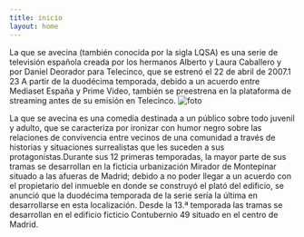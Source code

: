 ```yaml
---
title: inicio
layout: home
---
```



La que se avecina (también conocida por la sigla LQSA) es una serie de televisión española creada por los hermanos Alberto y Laura Caballero y por Daniel Deorador para Telecinco, que se estrenó el 22 de abril de 2007.1​2​3​ A partir de la duodécima temporada, debido a un acuerdo entre Mediaset España y Prime Video, también se preestrena en la plataforma de streaming antes de su emisión en Telecinco.
![foto](https://github.com/user-attachments/assets/cf4ed48f-e00f-4cb7-9269-20411c07e318)



La que se avecina es una comedia destinada a un público sobre todo juvenil y adulto, que se caracteriza por ironizar con humor negro sobre las relaciones de convivencia entre vecinos de una comunidad a través de historias y situaciones surrealistas que les suceden a sus protagonistas.Durante sus 12 primeras temporadas, la mayor parte de sus tramas se desarrollan en la ficticia urbanización Mirador de Montepinar situado a las afueras de Madrid; debido a no poder llegar a un acuerdo con el propietario del inmueble en donde se construyó el plató del edificio, se anunció que la duodécima temporada de la serie sería la última en desarrollarse en esta localización. Desde la 13.ª temporada las tramas se desarrollan en el edificio ficticio Contubernio 49 situado en el centro de Madrid.

